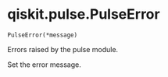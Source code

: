 # qiskit.pulse.PulseError



`PulseError(*message)`

Errors raised by the pulse module.

Set the error message.

